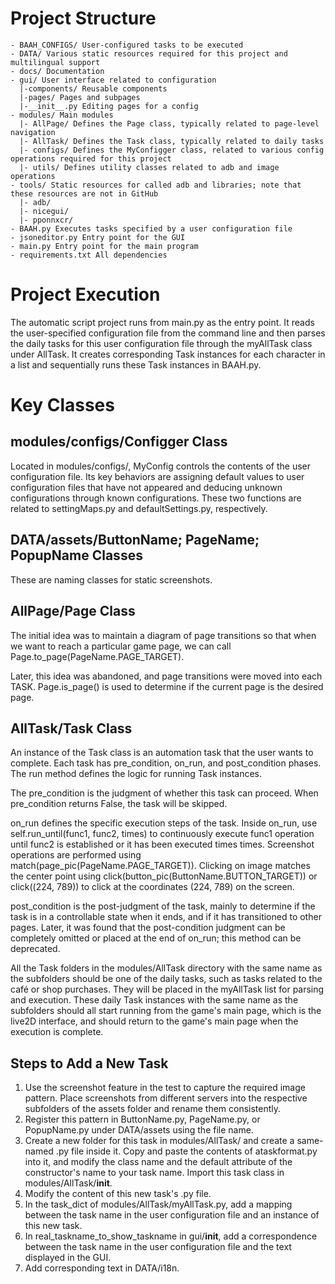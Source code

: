 # Project Structure

```
- BAAH_CONFIGS/ User-configured tasks to be executed
- DATA/ Various static resources required for this project and multilingual support
- docs/ Documentation
- gui/ User interface related to configuration
  |-components/ Reusable components
  |-pages/ Pages and subpages
  |-__init__.py Editing pages for a config
- modules/ Main modules
  |- AllPage/ Defines the Page class, typically related to page-level navigation
  |- AllTask/ Defines the Task class, typically related to daily tasks
  |- configs/ Defines the MyConfigger class, related to various config operations required for this project
  |- utils/ Defines utility classes related to adb and image operations
- tools/ Static resources for called adb and libraries; note that these resources are not in GitHub
  |- adb/
  |- nicegui/
  |- pponnxcr/
- BAAH.py Executes tasks specified by a user configuration file
- jsoneditor.py Entry point for the GUI
- main.py Entry point for the main program
- requirements.txt All dependencies
```

# Project Execution

The automatic script project runs from main.py as the entry point. It reads the user-specified configuration file from the command line and then parses the daily tasks for this user configuration file through the myAllTask class under AllTask. It creates corresponding Task instances for each character in a list and sequentially runs these Task instances in BAAH.py.

# Key Classes

## modules/configs/Configger Class

Located in modules/configs/, MyConfig controls the contents of the user configuration file. Its key behaviors are assigning default values to user configuration files that have not appeared and deducing unknown configurations through known configurations. These two functions are related to settingMaps.py and defaultSettings.py, respectively.

## DATA/assets/ButtonName; PageName; PopupName Classes

These are naming classes for static screenshots.

## AllPage/Page Class

The initial idea was to maintain a diagram of page transitions so that when we want to reach a particular game page, we can call Page.to_page(PageName.PAGE_TARGET).

Later, this idea was abandoned, and page transitions were moved into each TASK. Page.is_page() is used to determine if the current page is the desired page.

## AllTask/Task Class

An instance of the Task class is an automation task that the user wants to complete. Each task has pre_condition, on_run, and post_condition phases. The run method defines the logic for running Task instances.

The pre_condition is the judgment of whether this task can proceed. When pre_condition returns False, the task will be skipped.

on_run defines the specific execution steps of the task. Inside on_run, use self.run_until(func1, func2, times) to continuously execute func1 operation until func2 is established or it has been executed times times. Screenshot operations are performed using match(page_pic(PageName.PAGE_TARGET)). Clicking on image matches the center point using click(button_pic(ButtonName.BUTTON_TARGET)) or click((224, 789)) to click at the coordinates (224, 789) on the screen.

post_condition is the post-judgment of the task, mainly to determine if the task is in a controllable state when it ends, and if it has transitioned to other pages. Later, it was found that the post-condition judgment can be completely omitted or placed at the end of on_run; this method can be deprecated.

All the Task folders in the modules/AllTask directory with the same name as the subfolders should be one of the daily tasks, such as tasks related to the café or shop purchases. They will be placed in the myAllTask list for parsing and execution. These daily Task instances with the same name as the subfolders should all start running from the game's main page, which is the live2D interface, and should return to the game's main page when the execution is complete.

## Steps to Add a New Task

1. Use the screenshot feature in the test to capture the required image pattern. Place screenshots from different servers into the respective subfolders of the assets folder and rename them consistently.
2. Register this pattern in ButtonName.py, PageName.py, or PopupName.py under DATA/assets using the file name.
3. Create a new folder for this task in modules/AllTask/ and create a same-named .py file inside it. Copy and paste the contents of ataskformat.py into it, and modify the class name and the default attribute of the constructor's name to your task name. Import this task class in modules/AllTask/__init__.
4. Modify the content of this new task's .py file.
5. In the task_dict of modules/AllTask/myAllTask.py, add a mapping between the task name in the user configuration file and an instance of this new task.
6. In real_taskname_to_show_taskname in gui/__init__, add a correspondence between the task name in the user configuration file and the text displayed in the GUI.
7. Add corresponding text in DATA/i18n.
